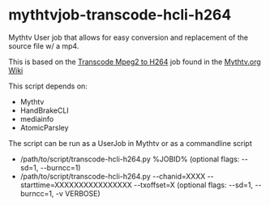 # mythtvjob-transcode-hcli-h264
Mythtv User job that allows for easy conversion and replacement of the source file w/ a mp4.

This is based on the [Transcode Mpeg2 to H264](https://www.mythtv.org/wiki/Transcode_Mpeg2_to_H264) job found in the [Mythtv.org Wiki](https://www.mythtv.org/wiki)

This script depends on:
* Mythtv
* HandBrakeCLI
* mediainfo
* AtomicParsley
 
The script can be run as a UserJob in Mythtv or as a commandline script
* /path/to/script/transcode-hcli-h264.py %JOBID% (optional flags: --sd=1, --burncc=1)
* /path/to/script/transcode-hcli-h264.py --chanid=XXXX --starttime=XXXXXXXXXXXXXXXX --txoffset=X (optional flags: --sd=1, --burncc=1, -v VERBOSE)
 
